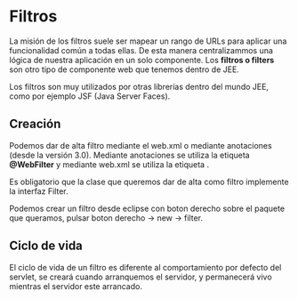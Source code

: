 # Filtros

La misión de los filtros suele ser mapear un rango de URLs para aplicar una funcionalidad común a todas ellas. De esta manera centralizammos una lógica de nuestra aplicación en un solo componente. Los **filtros o  filters** son otro tipo de componente web que tenemos dentro de JEE.

Los filtros son muy utilizados por otras librerías dentro del mundo JEE, como por ejemplo JSF (Java Server Faces).

## Creación

Podemos dar de alta filtro mediante el web.xml o mediante anotaciones (desde la versión 3.0). Mediante anotaciones se utiliza la etiqueta **@WebFilter** y mediante web.xml se utiliza la etiqueta **<filter>**.

Es obligatorio que la clase que queremos dar de alta como filtro implemente la interfaz Filter.

Podemos crear un filtro desde eclipse con boton derecho sobre el paquete que queramos, pulsar boton derecho -> new -> filter.


## Ciclo de vida

El ciclo de vida de un filtro es diferente al comportamiento por defecto del servlet, se creará cuando arranquemos el servidor, y permanecerá vivo mientras el servidor este arrancado.
